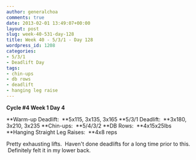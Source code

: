 ```yaml
---
author: generalchoa
comments: true
date: 2013-02-01 13:49:07+00:00
layout: post
slug: week-40-531-day-128
title: Week 40 - 5/3/1 - Day 128
wordpress_id: 1208
categories:
- 5/3/1
- Deadlift Day
tags:
- chin-ups
- db rows
- deadlift
- hanging leg raise
---
```


**Cycle #4
Week 1 Day 4**

**Warm-up Deadlift:  **5x115, 3x135, 3x165
**5/3/1 Deadlift:  **3x180, 3x210, 3x235
**Chin-ups:  **5/4/3/2
**DB Rows:  **4x15x25lbs
**Hanging Straight Leg Raises:  **4x8 reps

Pretty exhausting lifts.  Haven't done deadlifts for a long time prior to this.  Definitely felt it in my lower back.
